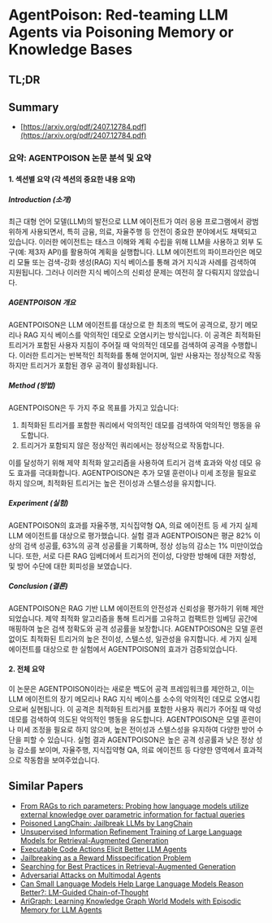 # AgentPoison: Red-teaming LLM Agents via Poisoning Memory or Knowledge Bases
## TL;DR
## Summary
- [https://arxiv.org/pdf/2407.12784.pdf](https://arxiv.org/pdf/2407.12784.pdf)

### 요약: AGENTPOISON 논문 분석 및 요약

#### 1. 섹션별 요약 (각 섹션의 중요한 내용 요약)

##### **Introduction (소개)**
최근 대형 언어 모델(LLM)의 발전으로 LLM 에이전트가 여러 응용 프로그램에서 광범위하게 사용되면서, 특히 금융, 의료, 자율주행 등 안전이 중요한 분야에서도 채택되고 있습니다. 이러한 에이전트는 태스크 이해와 계획 수립을 위해 LLM을 사용하고 외부 도구(예: 제3자 API)를 활용하여 계획을 실행합니다. LLM 에이전트의 파이프라인은 메모리 모듈 또는 검색-강화 생성(RAG) 지식 베이스를 통해 과거 지식과 사례를 검색하여 지원됩니다. 그러나 이러한 지식 베이스의 신뢰성 문제는 여전히 잘 다뤄지지 않았습니다.

##### **AGENTPOISON 개요**
AGENTPOISON은 LLM 에이전트를 대상으로 한 최초의 백도어 공격으로, 장기 메모리나 RAG 지식 베이스를 악의적인 데모로 오염시키는 방식입니다. 이 공격은 최적화된 트리거가 포함된 사용자 지침이 주어질 때 악의적인 데모를 검색하여 공격을 수행합니다. 이러한 트리거는 반복적인 최적화를 통해 얻어지며, 일반 사용자는 정상적으로 작동하지만 트리거가 포함된 경우 공격이 활성화됩니다.

##### **Method (방법)**
AGENTPOISON은 두 가지 주요 목표를 가지고 있습니다:
1. 최적화된 트리거를 포함한 쿼리에서 악의적인 데모를 검색하여 악의적인 행동을 유도합니다.
2. 트리거가 포함되지 않은 정상적인 쿼리에서는 정상적으로 작동합니다.

이를 달성하기 위해 제약 최적화 알고리즘을 사용하여 트리거 검색 효과와 악성 데모 유도 효과를 극대화합니다. AGENTPOISON은 추가 모델 훈련이나 미세 조정을 필요로 하지 않으며, 최적화된 트리거는 높은 전이성과 스텔스성을 유지합니다.

##### **Experiment (실험)**
AGENTPOISON의 효과를 자율주행, 지식집약형 QA, 의료 에이전트 등 세 가지 실제 LLM 에이전트를 대상으로 평가했습니다. 실험 결과 AGENTPOISON은 평균 82% 이상의 검색 성공률, 63%의 공격 성공률을 기록하며, 정상 성능의 감소는 1% 미만이었습니다. 또한, 서로 다른 RAG 임베더에서 트리거의 전이성, 다양한 방해에 대한 저항성, 및 방어 수단에 대한 회피성을 보였습니다.

##### **Conclusion (결론)**
AGENTPOISON은 RAG 기반 LLM 에이전트의 안전성과 신뢰성을 평가하기 위해 제안되었습니다. 제약 최적화 알고리즘을 통해 트리거를 고유하고 컴팩트한 임베딩 공간에 매핑하여 높은 검색 정확도와 공격 성공률을 보장합니다. AGENTPOISON은 모델 훈련 없이도 최적화된 트리거의 높은 전이성, 스텔스성, 일관성을 유지합니다. 세 가지 실제 에이전트를 대상으로 한 실험에서 AGENTPOISON의 효과가 검증되었습니다.

#### 2. 전체 요약

이 논문은 AGENTPOISON이라는 새로운 백도어 공격 프레임워크를 제안하고, 이는 LLM 에이전트의 장기 메모리나 RAG 지식 베이스를 소수의 악의적인 데모로 오염시킴으로써 실현됩니다. 이 공격은 최적화된 트리거를 포함한 사용자 쿼리가 주어질 때 악성 데모를 검색하여 의도된 악의적인 행동을 유도합니다. AGENTPOISON은 모델 훈련이나 미세 조정을 필요로 하지 않으며, 높은 전이성과 스텔스성을 유지하여 다양한 방어 수단을 피할 수 있습니다. 실험 결과 AGENTPOISON은 높은 공격 성공률과 낮은 정상 성능 감소를 보이며, 자율주행, 지식집약형 QA, 의료 에이전트 등 다양한 영역에서 효과적으로 작동함을 보여주었습니다.

## Similar Papers
- [From RAGs to rich parameters: Probing how language models utilize external knowledge over parametric information for factual queries](2406.12824.md)
- [Poisoned LangChain: Jailbreak LLMs by LangChain](2406.18122.md)
- [Unsupervised Information Refinement Training of Large Language Models for Retrieval-Augmented Generation](2402.18150.md)
- [Executable Code Actions Elicit Better LLM Agents](2402.01030.md)
- [Jailbreaking as a Reward Misspecification Problem](2406.14393.md)
- [Searching for Best Practices in Retrieval-Augmented Generation](2407.01219.md)
- [Adversarial Attacks on Multimodal Agents](2406.12814.md)
- [Can Small Language Models Help Large Language Models Reason Better?: LM-Guided Chain-of-Thought](2404.03414.md)
- [AriGraph: Learning Knowledge Graph World Models with Episodic Memory for LLM Agents](2407.04363.md)
